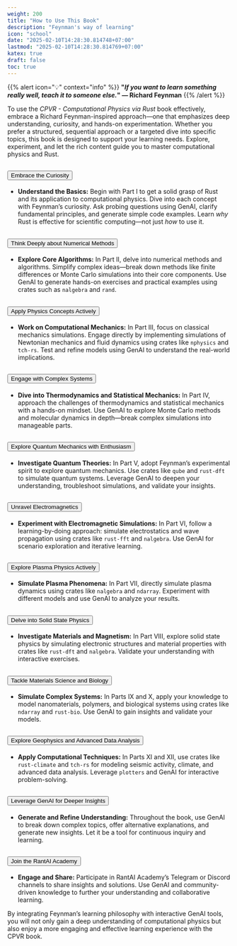 ```yaml
---
weight: 200
title: "How to Use This Book"
description: "Feynman's way of learning"
icon: "school"
date: "2025-02-10T14:28:30.814748+07:00"
lastmod: "2025-02-10T14:28:30.814769+07:00"
katex: true
draft: false
toc: true
---
```


{{% alert icon="💡" context="info" %}}
<strong>"<em>If you want to learn something really well, teach it to someone else.</em>" — Richard Feynman</strong>
{{% /alert %}}

<div class="container my-5">
  <!-- Introduction -->
  <div class="mb-4">
    <p class="text-justify">
      To use the <em>CPVR - Computational Physics via Rust</em> book effectively, embrace a Richard Feynman-inspired approach—one that emphasizes deep understanding, curiosity, and hands-on experimentation. Whether you prefer a structured, sequential approach or a targeted dive into specific topics, this book is designed to support your learning needs. Explore, experiment, and let the rich content guide you to master computational physics and Rust.
    </p>
  </div>

  <!-- Learning Modules -->
  <div class="accordion" id="howToUseAccordion">
    <!-- Module 1: Embrace the Curiosity -->
    <div class="accordion-item">
      <h2 class="accordion-header" id="headingOne">
        <button class="accordion-button collapsed" type="button" data-bs-toggle="collapse" data-bs-target="#collapseOne" aria-expanded="false" aria-controls="collapseOne">
          Embrace the Curiosity
        </button>
      </h2>
      <div id="collapseOne" class="accordion-collapse collapse" aria-labelledby="headingOne" data-bs-parent="#howToUseAccordion">
        <div class="accordion-body">
          <ul class="list-group">
            <li class="list-group-item">
              <strong>Understand the Basics:</strong> Begin with Part I to get a solid grasp of Rust and its application to computational physics. Dive into each concept with Feynman’s curiosity. Ask probing questions using GenAI, clarify fundamental principles, and generate simple code examples. Learn <em>why</em> Rust is effective for scientific computing—not just <em>how</em> to use it.
            </li>
          </ul>
        </div>
      </div>
    </div>
    <!-- Module 2: Think Deeply about Numerical Methods -->
    <div class="accordion-item">
      <h2 class="accordion-header" id="headingTwo">
        <button class="accordion-button collapsed" type="button" data-bs-toggle="collapse" data-bs-target="#collapseTwo" aria-expanded="false" aria-controls="collapseTwo">
          Think Deeply about Numerical Methods
        </button>
      </h2>
      <div id="collapseTwo" class="accordion-collapse collapse" aria-labelledby="headingTwo" data-bs-parent="#howToUseAccordion">
        <div class="accordion-body">
          <ul class="list-group">
            <li class="list-group-item">
              <strong>Explore Core Algorithms:</strong> In Part II, delve into numerical methods and algorithms. Simplify complex ideas—break down methods like finite differences or Monte Carlo simulations into their core components. Use GenAI to generate hands-on exercises and practical examples using crates such as <code>nalgebra</code> and <code>rand</code>.
            </li>
          </ul>
        </div>
      </div>
    </div>
    <!-- Module 3: Apply Physics Concepts Actively -->
    <div class="accordion-item">
      <h2 class="accordion-header" id="headingThree">
        <button class="accordion-button collapsed" type="button" data-bs-toggle="collapse" data-bs-target="#collapseThree" aria-expanded="false" aria-controls="collapseThree">
          Apply Physics Concepts Actively
        </button>
      </h2>
      <div id="collapseThree" class="accordion-collapse collapse" aria-labelledby="headingThree" data-bs-parent="#howToUseAccordion">
        <div class="accordion-body">
          <ul class="list-group">
            <li class="list-group-item">
              <strong>Work on Computational Mechanics:</strong> In Part III, focus on classical mechanics simulations. Engage directly by implementing simulations of Newtonian mechanics and fluid dynamics using crates like <code>nphysics</code> and <code>tch-rs</code>. Test and refine models using GenAI to understand the real-world implications.
            </li>
          </ul>
        </div>
      </div>
    </div>
    <!-- Module 4: Engage with Complex Systems -->
    <div class="accordion-item">
      <h2 class="accordion-header" id="headingFour">
        <button class="accordion-button collapsed" type="button" data-bs-toggle="collapse" data-bs-target="#collapseFour" aria-expanded="false" aria-controls="collapseFour">
          Engage with Complex Systems
        </button>
      </h2>
      <div id="collapseFour" class="accordion-collapse collapse" aria-labelledby="headingFour" data-bs-parent="#howToUseAccordion">
        <div class="accordion-body">
          <ul class="list-group">
            <li class="list-group-item">
              <strong>Dive into Thermodynamics and Statistical Mechanics:</strong> In Part IV, approach the challenges of thermodynamics and statistical mechanics with a hands-on mindset. Use GenAI to explore Monte Carlo methods and molecular dynamics in depth—break complex simulations into manageable parts.
            </li>
          </ul>
        </div>
      </div>
    </div>
    <!-- Module 5: Explore Quantum Mechanics with Enthusiasm -->
    <div class="accordion-item">
      <h2 class="accordion-header" id="headingFive">
        <button class="accordion-button collapsed" type="button" data-bs-toggle="collapse" data-bs-target="#collapseFive" aria-expanded="false" aria-controls="collapseFive">
          Explore Quantum Mechanics with Enthusiasm
        </button>
      </h2>
      <div id="collapseFive" class="accordion-collapse collapse" aria-labelledby="headingFive" data-bs-parent="#howToUseAccordion">
        <div class="accordion-body">
          <ul class="list-group">
            <li class="list-group-item">
              <strong>Investigate Quantum Theories:</strong> In Part V, adopt Feynman’s experimental spirit to explore quantum mechanics. Use crates like <code>qube</code> and <code>rust-dft</code> to simulate quantum systems. Leverage GenAI to deepen your understanding, troubleshoot simulations, and validate your insights.
            </li>
          </ul>
        </div>
      </div>
    </div>
    <!-- Module 6: Unravel Electromagnetics -->
    <div class="accordion-item">
      <h2 class="accordion-header" id="headingSix">
        <button class="accordion-button collapsed" type="button" data-bs-toggle="collapse" data-bs-target="#collapseSix" aria-expanded="false" aria-controls="collapseSix">
          Unravel Electromagnetics
        </button>
      </h2>
      <div id="collapseSix" class="accordion-collapse collapse" aria-labelledby="headingSix" data-bs-parent="#howToUseAccordion">
        <div class="accordion-body">
          <ul class="list-group">
            <li class="list-group-item">
              <strong>Experiment with Electromagnetic Simulations:</strong> In Part VI, follow a learning-by-doing approach: simulate electrostatics and wave propagation using crates like <code>rust-fft</code> and <code>nalgebra</code>. Use GenAI for scenario exploration and iterative learning.
            </li>
          </ul>
        </div>
      </div>
    </div>
    <!-- Module 7: Explore Plasma Physics Actively -->
    <div class="accordion-item">
      <h2 class="accordion-header" id="headingSeven">
        <button class="accordion-button collapsed" type="button" data-bs-toggle="collapse" data-bs-target="#collapseSeven" aria-expanded="false" aria-controls="collapseSeven">
          Explore Plasma Physics Actively
        </button>
      </h2>
      <div id="collapseSeven" class="accordion-collapse collapse" aria-labelledby="headingSeven" data-bs-parent="#howToUseAccordion">
        <div class="accordion-body">
          <ul class="list-group">
            <li class="list-group-item">
              <strong>Simulate Plasma Phenomena:</strong> In Part VII, directly simulate plasma dynamics using crates like <code>nalgebra</code> and <code>ndarray</code>. Experiment with different models and use GenAI to analyze your results.
            </li>
          </ul>
        </div>
      </div>
    </div>
    <!-- Module 8: Delve into Solid State Physics -->
    <div class="accordion-item">
      <h2 class="accordion-header" id="headingEight">
        <button class="accordion-button collapsed" type="button" data-bs-toggle="collapse" data-bs-target="#collapseEight" aria-expanded="false" aria-controls="collapseEight">
          Delve into Solid State Physics
        </button>
      </h2>
      <div id="collapseEight" class="accordion-collapse collapse" aria-labelledby="headingEight" data-bs-parent="#howToUseAccordion">
        <div class="accordion-body">
          <ul class="list-group">
            <li class="list-group-item">
              <strong>Investigate Materials and Magnetism:</strong> In Part VIII, explore solid state physics by simulating electronic structures and material properties with crates like <code>rust-dft</code> and <code>nalgebra</code>. Validate your understanding with interactive exercises.
            </li>
          </ul>
        </div>
      </div>
    </div>
    <!-- Module 9: Tackle Materials Science and Biology -->
    <div class="accordion-item">
      <h2 class="accordion-header" id="headingNine">
        <button class="accordion-button collapsed" type="button" data-bs-toggle="collapse" data-bs-target="#collapseNine" aria-expanded="false" aria-controls="collapseNine">
          Tackle Materials Science and Biology
        </button>
      </h2>
      <div id="collapseNine" class="accordion-collapse collapse" aria-labelledby="headingNine" data-bs-parent="#howToUseAccordion">
        <div class="accordion-body">
          <ul class="list-group">
            <li class="list-group-item">
              <strong>Simulate Complex Systems:</strong> In Parts IX and X, apply your knowledge to model nanomaterials, polymers, and biological systems using crates like <code>ndarray</code> and <code>rust-bio</code>. Use GenAI to gain insights and validate your models.
            </li>
          </ul>
        </div>
      </div>
    </div>
    <!-- Module 10: Explore Geophysics and Advanced Data Analysis -->
    <div class="accordion-item">
      <h2 class="accordion-header" id="headingTen">
        <button class="accordion-button collapsed" type="button" data-bs-toggle="collapse" data-bs-target="#collapseTen" aria-expanded="false" aria-controls="collapseTen">
          Explore Geophysics and Advanced Data Analysis
        </button>
      </h2>
      <div id="collapseTen" class="accordion-collapse collapse" aria-labelledby="headingTen" data-bs-parent="#howToUseAccordion">
        <div class="accordion-body">
          <ul class="list-group">
            <li class="list-group-item">
              <strong>Apply Computational Techniques:</strong> In Parts XI and XII, use crates like <code>rust-climate</code> and <code>tch-rs</code> for modeling seismic activity, climate, and advanced data analysis. Leverage <code>plotters</code> and GenAI for interactive problem-solving.
            </li>
          </ul>
        </div>
      </div>
    </div>
    <!-- Module 11: Leverage GenAI for Deeper Insights -->
    <div class="accordion-item">
      <h2 class="accordion-header" id="headingEleven">
        <button class="accordion-button collapsed" type="button" data-bs-toggle="collapse" data-bs-target="#collapseEleven" aria-expanded="false" aria-controls="collapseEleven">
          Leverage GenAI for Deeper Insights
        </button>
      </h2>
      <div id="collapseEleven" class="accordion-collapse collapse" aria-labelledby="headingEleven" data-bs-parent="#howToUseAccordion">
        <div class="accordion-body">
          <ul class="list-group">
            <li class="list-group-item">
              <strong>Generate and Refine Understanding:</strong> Throughout the book, use GenAI to break down complex topics, offer alternative explanations, and generate new insights. Let it be a tool for continuous inquiry and learning.
            </li>
          </ul>
        </div>
      </div>
    </div>
    <!-- Module 12: Join the RantAI Academy -->
    <div class="accordion-item">
      <h2 class="accordion-header" id="headingTwelve">
        <button class="accordion-button collapsed" type="button" data-bs-toggle="collapse" data-bs-target="#collapseTwelve" aria-expanded="false" aria-controls="collapseTwelve">
          Join the RantAI Academy
        </button>
      </h2>
      <div id="collapseTwelve" class="accordion-collapse collapse" aria-labelledby="headingTwelve" data-bs-parent="#howToUseAccordion">
        <div class="accordion-body">
          <ul class="list-group">
            <li class="list-group-item">
              <strong>Engage and Share:</strong> Participate in RantAI Academy’s Telegram or Discord channels to share insights and solutions. Use GenAI and community-driven knowledge to further your understanding and collaborative learning.
            </li>
          </ul>
        </div>
      </div>
    </div>
  </div>
  <!-- Final Closing Paragraph -->
  <div class="mt-4">
    <p class="text-justify">
      By integrating Feynman’s learning philosophy with interactive GenAI tools, you will not only gain a deep understanding of computational physics but also enjoy a more engaging and effective learning experience with the CPVR book.
    </p>
  </div>
</div>
